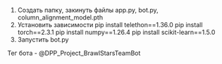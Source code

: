 1. Создать папку, закинуть файлы app.py, bot.py, column_alignment_model.pth
2. Установить зависимости
pip install telethon==1.36.0
pip install torch==2.3.1
pip install numpy==1.26.4
pip install scikit-learn==1.5.0
3. Запустить bot.py

Тег бота - @DPP_Project_BrawlStarsTeamBot
